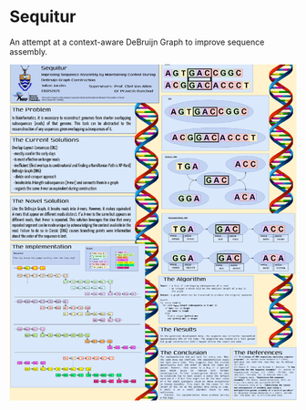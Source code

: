 # Sequitur
An attempt at a context-aware DeBruijn Graph to improve sequence assembly.

![Poster Summarising Research](/.README_ASSETS/poster_crop.png "Paper Summary")
